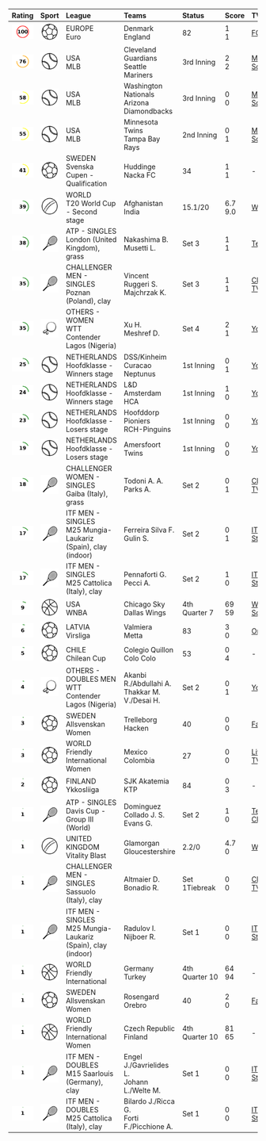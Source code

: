 | Rating                                                                                                                                   | Sport                                                                                                                    | League                                                          | Teams                                            | Status         | Score      | TV Listing                                                                                           |
|:-----------------------------------------------------------------------------------------------------------------------------------------|:-------------------------------------------------------------------------------------------------------------------------|:----------------------------------------------------------------|:-------------------------------------------------|:---------------|:-----------|:-----------------------------------------------------------------------------------------------------|
| <img src="https://raw.githubusercontent.com/BlakeDuncan25/Donut-SVG-Ratings/bac4e4a278175106499642192132b1786a9aec38/100.svg" alt="100"> | <img src="https://raw.githubusercontent.com/BlakeDuncan25/Donut-SVG-Ratings/master/soccer.png" alt="Soccer">             | EUROPE<br>Euro                                                  | Denmark<br>England                               | 82             | 1<br>1     | <a href="https://www.foxsports.com/live">FOX Sports</a>                                              |
| <img src="https://raw.githubusercontent.com/BlakeDuncan25/Donut-SVG-Ratings/bac4e4a278175106499642192132b1786a9aec38/76.svg" alt="76">   | <img src="https://raw.githubusercontent.com/BlakeDuncan25/Donut-SVG-Ratings/master/baseball.png" alt="Baseball">         | USA<br>MLB                                                      | Cleveland Guardians<br>Seattle Mariners          | 3rd Inning     | 2<br>2     | <a href="https://www.mlb.com/schedule">MLB Schedule</a>                                              |
| <img src="https://raw.githubusercontent.com/BlakeDuncan25/Donut-SVG-Ratings/bac4e4a278175106499642192132b1786a9aec38/58.svg" alt="58">   | <img src="https://raw.githubusercontent.com/BlakeDuncan25/Donut-SVG-Ratings/master/baseball.png" alt="Baseball">         | USA<br>MLB                                                      | Washington Nationals<br>Arizona Diamondbacks     | 3rd Inning     | 0<br>0     | <a href="https://www.mlb.com/schedule">MLB Schedule</a>                                              |
| <img src="https://raw.githubusercontent.com/BlakeDuncan25/Donut-SVG-Ratings/bac4e4a278175106499642192132b1786a9aec38/55.svg" alt="55">   | <img src="https://raw.githubusercontent.com/BlakeDuncan25/Donut-SVG-Ratings/master/baseball.png" alt="Baseball">         | USA<br>MLB                                                      | Minnesota Twins<br>Tampa Bay Rays                | 2nd Inning     | 0<br>1     | <a href="https://www.mlb.com/schedule">MLB Schedule</a>                                              |
| <img src="https://raw.githubusercontent.com/BlakeDuncan25/Donut-SVG-Ratings/bac4e4a278175106499642192132b1786a9aec38/41.svg" alt="41">   | <img src="https://raw.githubusercontent.com/BlakeDuncan25/Donut-SVG-Ratings/master/soccer.png" alt="Soccer">             | SWEDEN<br>Svenska Cupen - Qualification                         | Huddinge<br>Nacka FC                             | 34             | 1<br>1     | -                                                                                                    |
| <img src="https://raw.githubusercontent.com/BlakeDuncan25/Donut-SVG-Ratings/bac4e4a278175106499642192132b1786a9aec38/39.svg" alt="39">   | <img src="https://raw.githubusercontent.com/BlakeDuncan25/Donut-SVG-Ratings/master/cricket.png" alt="Cricket">           | WORLD<br>T20 World Cup - Second stage                           | Afghanistan<br>India                             | 15.1/20        | 6.7<br>9.0 | <a href="https://www.willow.tv/">Willow</a>                                                          |
| <img src="https://raw.githubusercontent.com/BlakeDuncan25/Donut-SVG-Ratings/bac4e4a278175106499642192132b1786a9aec38/38.svg" alt="38">   | <img src="https://raw.githubusercontent.com/BlakeDuncan25/Donut-SVG-Ratings/master/tennis.png" alt="Tennis">             | ATP - SINGLES<br>London (United Kingdom), grass                 | Nakashima B.<br>Musetti L.                       | Set 3          | 1<br>1     | <a href="https://www.tennistv.com/">Tennis TV</a>                                                    |
| <img src="https://raw.githubusercontent.com/BlakeDuncan25/Donut-SVG-Ratings/bac4e4a278175106499642192132b1786a9aec38/35.svg" alt="35">   | <img src="https://raw.githubusercontent.com/BlakeDuncan25/Donut-SVG-Ratings/master/tennis.png" alt="Tennis">             | CHALLENGER MEN - SINGLES<br>Poznan (Poland), clay               | Vincent Ruggeri S.<br>Majchrzak K.               | Set 3          | 1<br>1     | <a href="https://www.atptour.com/en/atp-challenger-tour/challenger-tv">Challenger TV</a>             |
| <img src="https://raw.githubusercontent.com/BlakeDuncan25/Donut-SVG-Ratings/bac4e4a278175106499642192132b1786a9aec38/35.svg" alt="35">   | <img src="https://raw.githubusercontent.com/BlakeDuncan25/Donut-SVG-Ratings/master/table-tennis.png" alt="Table Tennis"> | OTHERS - WOMEN<br>WTT Contender Lagos (Nigeria)                 | Xu H.<br>Meshref D.                              | Set 4          | 2<br>1     | <a href="https://www.youtube.com/@WTTGlobal/streams">YouTube</a>                                     |
| <img src="https://raw.githubusercontent.com/BlakeDuncan25/Donut-SVG-Ratings/bac4e4a278175106499642192132b1786a9aec38/25.svg" alt="25">   | <img src="https://raw.githubusercontent.com/BlakeDuncan25/Donut-SVG-Ratings/master/baseball.png" alt="Baseball">         | NETHERLANDS<br>Hoofdklasse - Winners stage                      | DSS/Kinheim<br>Curacao Neptunus                  | 1st Inning     | 0<br>1     | <a href="https://www.youtube.com/@knbsb2988/streams">YouTube</a>                                     |
| <img src="https://raw.githubusercontent.com/BlakeDuncan25/Donut-SVG-Ratings/bac4e4a278175106499642192132b1786a9aec38/24.svg" alt="24">   | <img src="https://raw.githubusercontent.com/BlakeDuncan25/Donut-SVG-Ratings/master/baseball.png" alt="Baseball">         | NETHERLANDS<br>Hoofdklasse - Winners stage                      | L&D Amsterdam<br>HCA                             | 1st Inning     | 1<br>0     | <a href="https://www.youtube.com/@knbsb2988/streams">YouTube</a>                                     |
| <img src="https://raw.githubusercontent.com/BlakeDuncan25/Donut-SVG-Ratings/bac4e4a278175106499642192132b1786a9aec38/23.svg" alt="23">   | <img src="https://raw.githubusercontent.com/BlakeDuncan25/Donut-SVG-Ratings/master/baseball.png" alt="Baseball">         | NETHERLANDS<br>Hoofdklasse - Losers stage                       | Hoofddorp Pioniers<br>RCH-Pinguins               | 1st Inning     | 0<br>0     | <a href="https://www.youtube.com/@knbsb2988/streams">YouTube</a>                                     |
| <img src="https://raw.githubusercontent.com/BlakeDuncan25/Donut-SVG-Ratings/bac4e4a278175106499642192132b1786a9aec38/19.svg" alt="19">   | <img src="https://raw.githubusercontent.com/BlakeDuncan25/Donut-SVG-Ratings/master/baseball.png" alt="Baseball">         | NETHERLANDS<br>Hoofdklasse - Losers stage                       | Amersfoort<br>Twins                              | 1st Inning     | 0<br>0     | <a href="https://www.youtube.com/@knbsb2988/streams">YouTube</a>                                     |
| <img src="https://raw.githubusercontent.com/BlakeDuncan25/Donut-SVG-Ratings/bac4e4a278175106499642192132b1786a9aec38/18.svg" alt="18">   | <img src="https://raw.githubusercontent.com/BlakeDuncan25/Donut-SVG-Ratings/master/tennis.png" alt="Tennis">             | CHALLENGER WOMEN - SINGLES<br>Gaiba (Italy), grass              | Todoni A. A.<br>Parks A.                         | Set 2          | 0<br>1     | <a href="https://www.atptour.com/en/atp-challenger-tour/challenger-tv">Challenger TV</a>             |
| <img src="https://raw.githubusercontent.com/BlakeDuncan25/Donut-SVG-Ratings/bac4e4a278175106499642192132b1786a9aec38/17.svg" alt="17">   | <img src="https://raw.githubusercontent.com/BlakeDuncan25/Donut-SVG-Ratings/master/tennis.png" alt="Tennis">             | ITF MEN - SINGLES<br>M25 Mungia-Laukariz (Spain), clay (indoor) | Ferreira Silva F.<br>Gulin S.                    | Set 2          | 0<br>1     | <a href="https://live.itftennis.com/en/live-streams/">ITF Live Streams</a>                           |
| <img src="https://raw.githubusercontent.com/BlakeDuncan25/Donut-SVG-Ratings/bac4e4a278175106499642192132b1786a9aec38/17.svg" alt="17">   | <img src="https://raw.githubusercontent.com/BlakeDuncan25/Donut-SVG-Ratings/master/tennis.png" alt="Tennis">             | ITF MEN - SINGLES<br>M25 Cattolica (Italy), clay                | Pennaforti G.<br>Pecci A.                        | Set 2          | 1<br>0     | <a href="https://live.itftennis.com/en/live-streams/">ITF Live Streams</a>                           |
| <img src="https://raw.githubusercontent.com/BlakeDuncan25/Donut-SVG-Ratings/bac4e4a278175106499642192132b1786a9aec38/9.svg" alt="9">     | <img src="https://raw.githubusercontent.com/BlakeDuncan25/Donut-SVG-Ratings/master/basketball.png" alt="Basketball">     | USA<br>WNBA                                                     | Chicago Sky<br>Dallas Wings                      | 4th Quarter 7  | 69<br>59   | <a href="https://www.wnba.com/schedule?season=2024&month=all">WNBA Schedule</a>                      |
| <img src="https://raw.githubusercontent.com/BlakeDuncan25/Donut-SVG-Ratings/bac4e4a278175106499642192132b1786a9aec38/6.svg" alt="6">     | <img src="https://raw.githubusercontent.com/BlakeDuncan25/Donut-SVG-Ratings/master/soccer.png" alt="Soccer">             | LATVIA<br>Virsliga                                              | Valmiera<br>Metta                                | 83             | 3<br>0     | <a href="https://onefootball.com/en/tv-hub">OneFootball</a>                                          |
| <img src="https://raw.githubusercontent.com/BlakeDuncan25/Donut-SVG-Ratings/bac4e4a278175106499642192132b1786a9aec38/5.svg" alt="5">     | <img src="https://raw.githubusercontent.com/BlakeDuncan25/Donut-SVG-Ratings/master/soccer.png" alt="Soccer">             | CHILE<br>Chilean Cup                                            | Colegio Quillon<br>Colo Colo                     | 53             | 0<br>4     | -                                                                                                    |
| <img src="https://raw.githubusercontent.com/BlakeDuncan25/Donut-SVG-Ratings/bac4e4a278175106499642192132b1786a9aec38/4.svg" alt="4">     | <img src="https://raw.githubusercontent.com/BlakeDuncan25/Donut-SVG-Ratings/master/table-tennis.png" alt="Table Tennis"> | OTHERS - DOUBLES MEN<br>WTT Contender Lagos (Nigeria)           | Akanbi R./Abdullahi A.<br>Thakkar M. V./Desai H. | Set 2          | 0<br>1     | <a href="https://www.youtube.com/@WTTGlobal/streams">YouTube</a>                                     |
| <img src="https://raw.githubusercontent.com/BlakeDuncan25/Donut-SVG-Ratings/bac4e4a278175106499642192132b1786a9aec38/3.svg" alt="3">     | <img src="https://raw.githubusercontent.com/BlakeDuncan25/Donut-SVG-Ratings/master/soccer.png" alt="Soccer">             | SWEDEN<br>Allsvenskan Women                                     | Trelleborg<br>Hacken                             | 40             | 0<br>0     | <a href="https://www.fanseat.com/football/damallsvenskan">Fanseat</a>                                |
| <img src="https://raw.githubusercontent.com/BlakeDuncan25/Donut-SVG-Ratings/bac4e4a278175106499642192132b1786a9aec38/3.svg" alt="3">     | <img src="https://raw.githubusercontent.com/BlakeDuncan25/Donut-SVG-Ratings/master/soccer.png" alt="Soccer">             | WORLD<br>Friendly International Women                           | Mexico<br>Colombia                               | 27             | 0<br>0     | <a href="https://www.livesoccertv.com/competitions/international/friendly-women/">Live Soccer TV</a> |
| <img src="https://raw.githubusercontent.com/BlakeDuncan25/Donut-SVG-Ratings/bac4e4a278175106499642192132b1786a9aec38/2.svg" alt="2">     | <img src="https://raw.githubusercontent.com/BlakeDuncan25/Donut-SVG-Ratings/master/soccer.png" alt="Soccer">             | FINLAND<br>Ykkosliiga                                           | SJK Akatemia<br>KTP                              | 84             | 0<br>3     | -                                                                                                    |
| <img src="https://raw.githubusercontent.com/BlakeDuncan25/Donut-SVG-Ratings/bac4e4a278175106499642192132b1786a9aec38/1.svg" alt="1">     | <img src="https://raw.githubusercontent.com/BlakeDuncan25/Donut-SVG-Ratings/master/tennis.png" alt="Tennis">             | ATP - SINGLES<br>Davis Cup - Group III (World)                  | Dominguez Collado J. S.<br>Evans G.              | Set 2          | 1<br>0     | <a href="https://www.tennischannel.com/en-us/page/home">Tennis Channel</a>                           |
| <img src="https://raw.githubusercontent.com/BlakeDuncan25/Donut-SVG-Ratings/bac4e4a278175106499642192132b1786a9aec38/1.svg" alt="1">     | <img src="https://raw.githubusercontent.com/BlakeDuncan25/Donut-SVG-Ratings/master/cricket.png" alt="Cricket">           | UNITED KINGDOM<br>Vitality Blast                                | Glamorgan<br>Gloucestershire                     | 2.2/0          | 4.7<br>0   | <a href="https://www.willow.tv/">Willow</a>                                                          |
| <img src="https://raw.githubusercontent.com/BlakeDuncan25/Donut-SVG-Ratings/bac4e4a278175106499642192132b1786a9aec38/1.svg" alt="1">     | <img src="https://raw.githubusercontent.com/BlakeDuncan25/Donut-SVG-Ratings/master/tennis.png" alt="Tennis">             | CHALLENGER MEN - SINGLES<br>Sassuolo (Italy), clay              | Altmaier D.<br>Bonadio R.                        | Set 1Tiebreak  | 0<br>0     | <a href="https://www.atptour.com/en/atp-challenger-tour/challenger-tv">Challenger TV</a>             |
| <img src="https://raw.githubusercontent.com/BlakeDuncan25/Donut-SVG-Ratings/bac4e4a278175106499642192132b1786a9aec38/1.svg" alt="1">     | <img src="https://raw.githubusercontent.com/BlakeDuncan25/Donut-SVG-Ratings/master/tennis.png" alt="Tennis">             | ITF MEN - SINGLES<br>M25 Mungia-Laukariz (Spain), clay (indoor) | Radulov I.<br>Nijboer R.                         | Set 1          | 0<br>0     | <a href="https://live.itftennis.com/en/live-streams/">ITF Live Streams</a>                           |
| <img src="https://raw.githubusercontent.com/BlakeDuncan25/Donut-SVG-Ratings/bac4e4a278175106499642192132b1786a9aec38/1.svg" alt="1">     | <img src="https://raw.githubusercontent.com/BlakeDuncan25/Donut-SVG-Ratings/master/basketball.png" alt="Basketball">     | WORLD<br>Friendly International                                 | Germany<br>Turkey                                | 4th Quarter 10 | 64<br>94   | -                                                                                                    |
| <img src="https://raw.githubusercontent.com/BlakeDuncan25/Donut-SVG-Ratings/bac4e4a278175106499642192132b1786a9aec38/1.svg" alt="1">     | <img src="https://raw.githubusercontent.com/BlakeDuncan25/Donut-SVG-Ratings/master/soccer.png" alt="Soccer">             | SWEDEN<br>Allsvenskan Women                                     | Rosengard<br>Orebro                              | 40             | 2<br>0     | <a href="https://www.fanseat.com/football/damallsvenskan">Fanseat</a>                                |
| <img src="https://raw.githubusercontent.com/BlakeDuncan25/Donut-SVG-Ratings/bac4e4a278175106499642192132b1786a9aec38/1.svg" alt="1">     | <img src="https://raw.githubusercontent.com/BlakeDuncan25/Donut-SVG-Ratings/master/basketball.png" alt="Basketball">     | WORLD<br>Friendly International Women                           | Czech Republic<br>Finland                        | 4th Quarter 10 | 81<br>65   | -                                                                                                    |
| <img src="https://raw.githubusercontent.com/BlakeDuncan25/Donut-SVG-Ratings/bac4e4a278175106499642192132b1786a9aec38/1.svg" alt="1">     | <img src="https://raw.githubusercontent.com/BlakeDuncan25/Donut-SVG-Ratings/master/tennis.png" alt="Tennis">             | ITF MEN - DOUBLES<br>M15 Saarlouis (Germany), clay              | Engel J./Gavrielides L.<br>Johann L./Welte M.    | Set 1          | 0<br>0     | <a href="https://live.itftennis.com/en/live-streams/">ITF Live Streams</a>                           |
| <img src="https://raw.githubusercontent.com/BlakeDuncan25/Donut-SVG-Ratings/bac4e4a278175106499642192132b1786a9aec38/1.svg" alt="1">     | <img src="https://raw.githubusercontent.com/BlakeDuncan25/Donut-SVG-Ratings/master/tennis.png" alt="Tennis">             | ITF MEN - DOUBLES<br>M25 Cattolica (Italy), clay                | Bilardo J./Ricca G.<br>Forti F./Picchione A.     | Set 1          | 0<br>0     | <a href="https://live.itftennis.com/en/live-streams/">ITF Live Streams</a>                           |